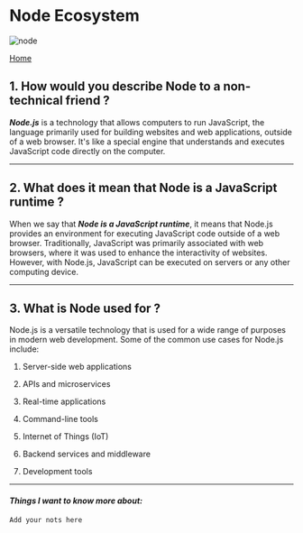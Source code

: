 # Node Ecosystem

![node](/reading-notes/node-ecosystem/node.png)

[Home](/README.md)

## 1. How would you describe Node to a non-technical friend ?

***Node.js*** is a technology that allows computers to run JavaScript, the language primarily used for building websites and web applications, outside of a web browser. It's like a special engine that understands and executes JavaScript code directly on the computer.

---

## 2. What does it mean that Node is a JavaScript runtime ?

When we say that ***Node is a JavaScript runtime***, it means that Node.js provides an environment for executing JavaScript code outside of a web browser. Traditionally, JavaScript was primarily associated with web browsers, where it was used to enhance the interactivity of websites. However, with Node.js, JavaScript can be executed on servers or any other computing device.

---

## 3. What is Node used for ?

Node.js is a versatile technology that is used for a wide range of purposes in modern web development. Some of the common use cases for Node.js include:

1. Server-side web applications

2. APIs and microservices

3. Real-time applications

4. Command-line tools
   
5. Internet of Things (IoT)

6. Backend services and middleware

7. Development tools

---

#### ***Things I want to know more about:***

```  
Add your nots here
```
